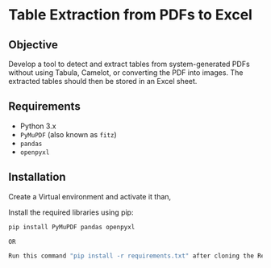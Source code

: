 # Table Extraction from PDFs to Excel

## Objective
Develop a tool to detect and extract tables from system-generated PDFs without using Tabula, Camelot, or converting the PDF into images. The extracted tables should then be stored in an Excel sheet.

## Requirements
- Python 3.x
- `PyMuPDF` (also known as `fitz`)
- `pandas`
- `openpyxl`

## Installation
Create a Virtual environment and activate it than,

Install the required libraries using pip:
```bash
pip install PyMuPDF pandas openpyxl

OR 

Run this command "pip install -r requirements.txt" after cloning the Repository or Folder 